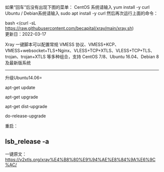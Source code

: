 如果“回车”后没有出现下图的菜单：
CentOS 系统请输入
yum install -y curl
Ubuntu / Debian系统请输入
sudo apt install -y curl
然后再次运行上面的命令：

bash <(curl -sL https://raw.githubusercontent.com/becapital/xray/main/xray.sh)   
更新日：2022-03-17

Xray 一键脚本可以配置常规 VMESS 协议、VMESS+KCP、VMESS+websocket+TLS+Nginx、VLESS+TCP+XTLS、VLESS+TCP+TLS、trojan、trojan+XTLS 等多种组合，支持 CentOS 7/8、Ubuntu 16.04、Debian 8 及最新版系统

-------------------------------------------
升级Ubuntu14.06=  

apt-get update 

apt-get upgrade

apt-get dist-upgrade

do-release-upgrade

重启：

lsb_release -a
--------------------------------------------
一键原文： https://v2xtls.org/xray%E4%B8%80%E9%94%AE%E8%84%9A%E6%9C%AC/
